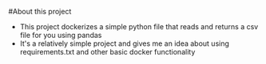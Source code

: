 #About this project
- This project dockerizes a simple python file that reads and returns a csv file for you using pandas
- It's a relatively simple project and gives me an idea about using requirements.txt and other basic docker functionality
